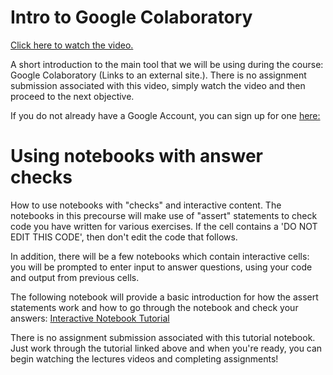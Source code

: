 # Intro to Google Colaboratory


<a href="https://www.youtube.com/watch?v=nU9ymnQupjQ&feature=emb_logo" target="_blank">Click here to watch the video.</a>


A short introduction to the main tool that we will be using during the course: Google Colaboratory (Links to an external site.). There is no assignment submission associated with this video, simply watch the video and then proceed to the next objective.

If you do not already have a Google Account, you can sign up for one [here:](http://accounts.google.com/signup)


# Using notebooks with answer checks

How to use notebooks with "checks" and interactive content.
The notebooks in this precourse will make use of "assert" statements to check code you have written for various exercises. If the cell contains a 'DO NOT EDIT THIS CODE', then don't edit the code that follows.

In addition, there will be a few notebooks which contain interactive cells: you will be prompted to enter input to answer questions, using your code and output from previous cells.

The following notebook will provide a basic introduction for how the assert statements work and how to go through the notebook and check your answers: [Interactive Notebook Tutorial](https://colab.research.google.com/drive/134FEFIHeM-zyzY-hg-KMvdeEE4HNtJv4#scrollTo=yfHKguLkKvK6)

There is no assignment submission associated with this tutorial notebook. Just work through the tutorial linked above and when you're ready, you can begin watching the lectures videos and completing assignments!